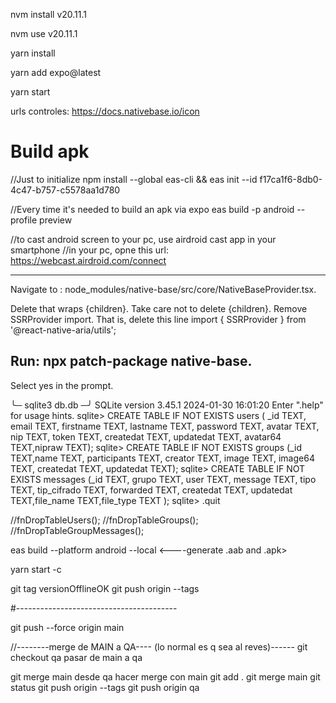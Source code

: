 nvm install v20.11.1

nvm use v20.11.1

yarn install


yarn add expo@latest

yarn start

urls controles: https://docs.nativebase.io/icon

# Build apk

//Just to initialize
npm install --global eas-cli && eas init --id f17ca1f6-8db0-4c47-b757-c5578aa1d780

//Every time it's needed to build an apk via expo
eas build -p android --profile preview

//to cast android screen to your pc, use airdroid cast app in your smartphone
//in your pc, opne this url: https://webcast.airdroid.com/connect

---

Navigate to :
node_modules/native-base/src/core/NativeBaseProvider.tsx.

Delete that wraps {children}. Take care not to delete {children}.
Remove SSRProvider import. That is, delete this line import { SSRProvider } from '@react-native-aria/utils';

## Run: npx patch-package native-base.

Select yes in the prompt.

╰─ sqlite3 db.db ─╯
SQLite version 3.45.1 2024-01-30 16:01:20
Enter ".help" for usage hints.
sqlite> CREATE TABLE IF NOT EXISTS users ( \_id TEXT, email TEXT, firstname TEXT, lastname TEXT, password TEXT, avatar TEXT, nip TEXT, token TEXT, createdat TEXT, updatedat TEXT, avatar64 TEXT,nipraw TEXT);
sqlite> CREATE TABLE IF NOT EXISTS groups (\_id TEXT,name TEXT, participants TEXT, creator TEXT, image TEXT, image64 TEXT, createdat TEXT, updatedat TEXT);
sqlite> CREATE TABLE IF NOT EXISTS messages (\_id TEXT, grupo TEXT, user TEXT, message TEXT, tipo TEXT, tip_cifrado TEXT, forwarded TEXT, createdat TEXT, updatedat TEXT,file_name TEXT,file_type TEXT );
sqlite> .quit

//fnDropTableUsers();
//fnDropTableGroups();
//fnDropTableGroupMessages();

eas build --platform android --local <----generate .aab and .apk>

yarn start -c

git tag versionOfflineOK
git push origin --tags

#----------------------------------------

git push --force origin main

//--------merge de MAIN a QA---- (lo normal es q sea al reves)------
git checkout qa pasar de main a qa

git merge main desde qa hacer merge con main
git add .
git merge main
git status
git push origin --tags
git push origin qa
